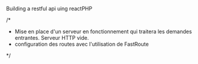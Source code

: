 Building a restful api uing reactPHP

/* 
  * Mise en place d'un serveur en fonctionnement
  qui traitera les demandes entrantes.
  Serveur HTTP vide.
  * configuration des routes avec l'utilisation
  de FastRoute 

*/